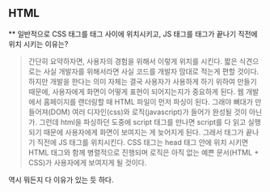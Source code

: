 ## HTML

** 일반적으로 CSS 태그를 태그 사이에 위치시키고, JS 태그를 태그가 끝나기 직전에 위치 시키는 이유는?

> 간단히 요약하자면, 사용자의 경험을 위해서 이렇게 위치를 시킨다. 짧은 식견으로는 사실 개발자를 위해서라면 사실 코드를 개발자 맘대로 적는게 편할 것이다. 하지만 개발을 한다는 의미 자체는 결국 사용자가 사용하게 하기 위하여 만들기 때문에, 사용자에게 화면이 어떻게 표현이 되어지는지가 중요하게 된다.
> 웹 개발에서 홈페이지를 랜더링할 때 HTML 파일이 먼저 파싱이 된다. 그래야 뼈대가 만들어져(DOM) 여러 디자인(css)와 로직(javascript)가 들어가 완성될 것이 아닌가. 그런데 html을 파싱하던 도중에 script 태그를 만나면 script를 다 읽고 실행되기 때문에 사용자에게 화면이 보여지는 게 늦어지게 된다.
> 그래서 태그가 끝나기 직전에 JS 태그를 위치시킨다. CSS 태그는 head 태그 안에 위치 시키면 HTML 태그와 함께 병렬적으로 진행되며 로직은 아직 없는 예쁜 문서(HTML + CSS)가 사용자에게 보여지게 될 것이다.

역시 뭐든지 다 이유가 있는 듯 하다.

